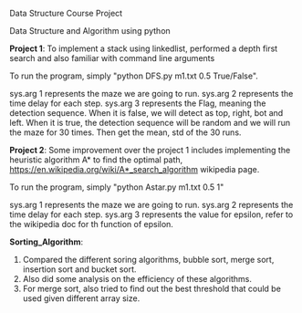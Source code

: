 Data Structure Course Project

Data Structure and Algorithm using python


**Project 1**: To implement a stack using linkedlist, performed a depth first search and also familiar with command line arguments

To run the program, simply "python DFS.py m1.txt 0.5 True/False". 

sys.arg 1 represents the maze we are going to run. 
sys.arg 2 represents the time delay for each step.
sys.arg 3 represents the Flag, meaning the detection sequence. When it is false, we will detect as top, right, bot and left. When it is true, the detection sequence will be random and we will run the maze for 30 times. Then get the mean, std of the 30 runs.

**Project 2**: Some improvement over the project 1 includes implementing the heuristic algorithm A* to find the optimal path, https://en.wikipedia.org/wiki/A*_search_algorithm wikipedia page.

To run the program, simply "python Astar.py m1.txt 0.5 1"

sys.arg 1 represents the maze we are going to run. 
sys.arg 2 represents the time delay for each step.
sys.arg 3 represents the value for epsilon, refer to the wikipedia doc for th function of epsilon. 


**Sorting_Algorithm**: 

1. Compared the different soring algorithms, bubble sort, merge sort, insertion sort and bucket sort. 
2. Also did some analysis on the efficiency of these algorithms. 
3. For merge sort, also tried to find out the best threshold that could be used given different array size. 

